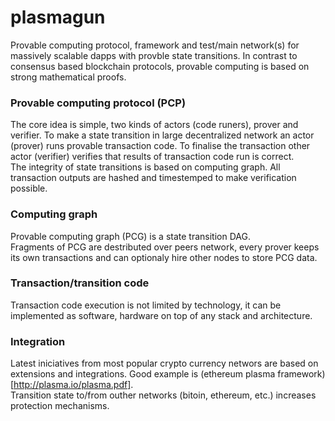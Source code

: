 # plasmagun
Provable computing protocol, framework and test/main network(s) for massively scalable dapps with provble state transitions. In contrast to consensus based blockchain protocols, provable computing is based on strong mathematical proofs.

### Provable computing protocol (PCP)
The core idea is simple, two kinds of actors (code runers), prover and verifier. To make a state transition in large decentralized network an actor (prover) runs provable transaction code. To finalise the transaction other actor (verifier) verifies that results of transaction code run is correct.  
The integrity of state transitions is based on computing graph. All transaction outputs are hashed and timestemped to make verification possible.     

### Computing graph
Provable computing graph (PCG) is a state transition DAG.  
Fragments of PCG are destributed over peers network, every prover keeps its own transactions and can optionaly hire other nodes to store PCG data.  

### Transaction/transition code
Transaction code execution is not limited by technology, it can be implemented as software, hardware on top of any stack and architecture.

### Integration
Latest iniciatives from most popular crypto currency networs are based on extensions and integrations. Good example is (ethereum plasma framework)[http://plasma.io/plasma.pdf].  
Transition state to/from outher networks (bitoin, ethereum, etc.) increases protection mechanisms.




